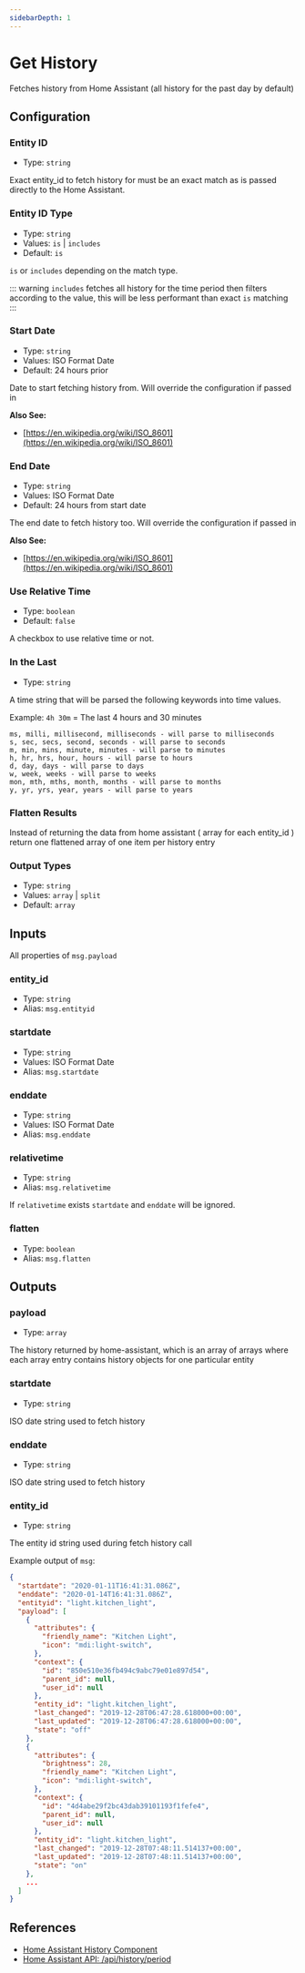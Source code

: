 ```yaml
---
sidebarDepth: 1
---
```


# Get History

Fetches history from Home Assistant (all history for the past day by default)

## Configuration

### Entity ID

- Type: `string`

Exact entity_id to fetch history for must be an exact match as is passed directly to the Home Assistant.

### Entity ID Type

- Type: `string`
- Values: `is` | `includes`
- Default: `is`

`is` or `includes` depending on the match type.

::: warning
`includes` fetches all history for the time period then filters according to the value,
this will be less performant than exact `is` matching
:::

### Start Date

- Type: `string`
- Values: ISO Format Date
- Default: 24 hours prior

Date to start fetching history from. Will override the configuration if passed in

**Also See:**

- [https://en.wikipedia.org/wiki/ISO_8601](https://en.wikipedia.org/wiki/ISO_8601)

### End Date

- Type: `string`
- Values: ISO Format Date
- Default: 24 hours from start date

The end date to fetch history too. Will override the configuration if passed in

**Also See:**

- [https://en.wikipedia.org/wiki/ISO_8601](https://en.wikipedia.org/wiki/ISO_8601)

### Use Relative Time

- Type: `boolean`
- Default: `false`

A checkbox to use relative time or not.

### In the Last

- Type: `string`

A time string that will be parsed the following keywords into time values.

Example: `4h 30m` = The last 4 hours and 30 minutes

```
ms, milli, millisecond, milliseconds - will parse to milliseconds
s, sec, secs, second, seconds - will parse to seconds
m, min, mins, minute, minutes - will parse to minutes
h, hr, hrs, hour, hours - will parse to hours
d, day, days - will parse to days
w, week, weeks - will parse to weeks
mon, mth, mths, month, months - will parse to months
y, yr, yrs, year, years - will parse to years
```

### Flatten Results

Instead of returning the data from home assistant ( array for each entity_id ) return one flattened array of one item per history entry

### Output Types

- Type: `string`
- Values: `array` | `split`
- Default: `array`

## Inputs

All properties of `msg.payload`

### entity_id

- Type: `string`
- Alias: `msg.entityid` <Badge type="warning" text="deprecated" />

### startdate

- Type: `string`
- Values: ISO Format Date
- Alias: `msg.startdate` <Badge type="warning" text="deprecated" />

### enddate

- Type: `string`
- Values: ISO Format Date
- Alias: `msg.enddate` <Badge type="warning" text="deprecated" />

### relativetime

- Type: `string`
- Alias: `msg.relativetime` <Badge type="warning" text="deprecated" />

If `relativetime` exists `startdate` and `enddate` will be ignored.

### flatten

- Type: `boolean`
- Alias: `msg.flatten` <Badge type="warning" text="deprecated" />

## Outputs

### payload

- Type: `array`

The history returned by home-assistant, which is an array of arrays where each array entry contains history objects for one particular entity

### startdate

- Type: `string`

ISO date string used to fetch history

### enddate

- Type: `string`

ISO date string used to fetch history

### entity_id

- Type: `string`

The entity id string used during fetch history call

Example output of `msg`:

```json
{
  "startdate": "2020-01-11T16:41:31.086Z",
  "enddate": "2020-01-14T16:41:31.086Z",
  "entityid": "light.kitchen_light",
  "payload": [
    {
      "attributes": {
        "friendly_name": "Kitchen Light",
        "icon": "mdi:light-switch",
      },
      "context": {
        "id": "850e510e36fb494c9abc79e01e897d54",
        "parent_id": null,
        "user_id": null
      },
      "entity_id": "light.kitchen_light",
      "last_changed": "2019-12-28T06:47:28.618000+00:00",
      "last_updated": "2019-12-28T06:47:28.618000+00:00",
      "state": "off"
    },
    {
      "attributes": {
        "brightness": 28,
        "friendly_name": "Kitchen Light",
        "icon": "mdi:light-switch",
      },
      "context": {
        "id": "4d4abe29f2bc43dab39101193f1fefe4",
        "parent_id": null,
        "user_id": null
      },
      "entity_id": "light.kitchen_light",
      "last_changed": "2019-12-28T07:48:11.514137+00:00",
      "last_updated": "2019-12-28T07:48:11.514137+00:00",
      "state": "on"
    },
    ...
  ]
}
```

## References

- [Home Assistant History Component](https://www.home-assistant.io/integrations/history)
- [Home Assistant API: /api/history/period](https://developers.home-assistant.io/docs/en/external_api_rest.html#get-apihistoryperiodlttimestamp)

